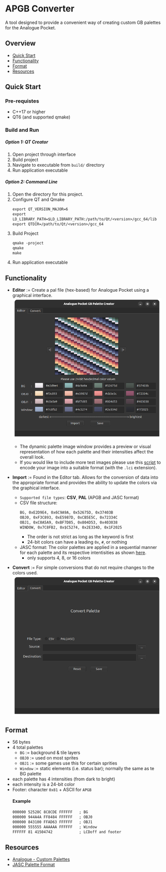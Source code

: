 # APGB Converter
A tool designed to provide a convenient way of creating custom GB palettes for the Analogue Pocket.

## Overview
- [Quick Start](#quick-start)
- [Functionality](#functionality)
- [Format](#format)
- [Resources](#resources)

## Quick Start
### Pre-requistes
- C++17 or higher
- QT6 (and supported qmake)

### Build and Run
##### Option 1: QT Creator
1. Open project through interface
2. Build project
3. Navigate to executable from `build/` directory 
4. Run application executable
##### Option 2: Command Line
1. Open the directory for this project.
2. Configure QT and Qmake
    ```
    export QT_VERSION_MAJOR=6
    export LD_LIBRARY_PATH=$LD_LIBRARY_PATH:/path/to/Qt/<version>/gcc_64/lib
    export QTDIR=/path/to/Qt/<version>/gcc_64
    ```
3. Build Project
     ```
    qmake -project 
    qmake
    make
    ```
3. Run application executable

## Functionality
- **Editor** := Create a pal file (hex-based) for Analogue Pocket using a graphical interface.
![](/graphics/visual/editor.png)
    - The dynamic palette image window provides a preview or visual representation of how each palette and their intensities affect the overall look.
    - If you would like to include more test images please use this [script](https://github.com/KofiAnnan97/quick_scripts/tree/master/recreation/limited_color_img_encoder) to encode your image into a suitable format (with the `.lci` extension). 

- **Import** := Found in the Editor tab. Allows for the conversion of data into the appropriate format and provides the ability to update the colors via the graphical interface. 
    - `Supported file types`: **CSV**, **PAL** (APGB and JASC format)
    - CSV file structure:
       ```
       BG, 0xE2D9E4, 0x6C9A9A, 0x52675D, 0x37403B
       OBJ0, 0xF3C893, 0xE5987D, 0xCB5E5C, 0x72334C
       OBJ1, 0xC0A5A9, 0xBF7D85, 0x804D53, 0x403038
       WINDOW, 0x7C8FB2, 0x$C5274, 0x2E334D, 0x1F2025
       ```
       - The order is not strict as long as the keyword is first
       - 24-bit colors can have a leading `0x`, `#`, or nothing
    - JASC format:  The color palettes are applied in a sequential manner for each palette and its respective intentisities as shown [here](#example).
        - only supports 4, 8, or 16 colors

- **Convert** := For simple conversions that do not require changes to the colors used.
![](/graphics/visual/convert.png)

## Format
- 56 bytes
- 4 total palettes
    - `BG` := background & tile layers
    - `OBJ0` := used on most sprites
    - `OBJ1` := some games use this for certain sprities
    - `Window` := static elements (i.e. status bar); normally the same as te BG palette
- each palette has 4 intensities (from dark to bright)
- each intensity is a 24-bit color
- Footer: character `0x81` + ASCII for `APGB`
    #### Example
    ```
    000000 52528C 8C8CDE FFFFFF   ; BG
    000000 944A4A FF8484 FFFFFF   ; OBJ0
    000000 843100 FFAD63 FFFFFF   ; OBJ1
    000000 555555 AAAAAA FFFFFF   ; Window
    FFFFFF 81 41504742            ; LCDoff and footer
    ```

## Resources
- [Analogue - Custom Palettes](https://www.analogue.co/developer/docs/custom-palettes)
- [JASC Palette Format](https://liero.nl/lierohack/docformats/other-jasc.html)